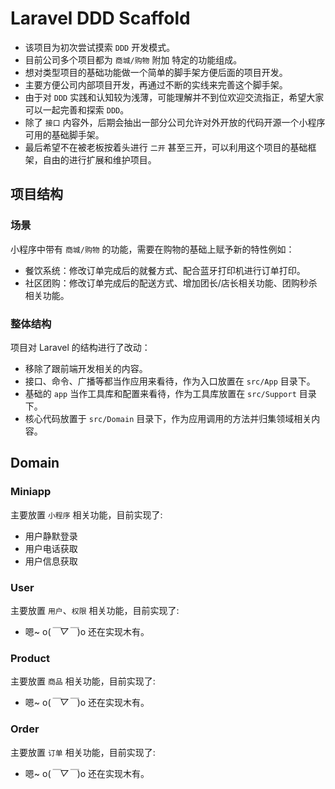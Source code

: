# Laravel DDD Scaffold

* 该项目为初次尝试摸索 `DDD` 开发模式。
* 目前公司多个项目都为 `商城/购物` 附加 特定的功能组成。
* 想对类型项目的基础功能做一个简单的脚手架方便后面的项目开发。
* 主要方便公司内部项目开发，再通过不断的实线来完善这个脚手架。
* 由于对 `DDD` 实践和认知较为浅薄，可能理解并不到位欢迎交流指正，希望大家可以一起完善和探索 `DDD`。
* 除了 `接口` 内容外，后期会抽出一部分公司允许对外开放的代码开源一个小程序可用的基础脚手架。
* 最后希望不在被老板按着头进行 `二开` 甚至三开，可以利用这个项目的基础框架，自由的进行扩展和维护项目。

## 项目结构

### 场景

小程序中带有 `商城/购物` 的功能，需要在购物的基础上赋予新的特性例如：

* 餐饮系统：修改订单完成后的就餐方式、配合蓝牙打印机进行订单打印。
* 社区团购：修改订单完成后的配送方式、增加团长/店长相关功能、团购秒杀相关功能。

### 整体结构

项目对 Laravel 的结构进行了改动：

* 移除了跟前端开发相关的内容。
* 接口、命令、广播等都当作应用来看待，作为入口放置在 `src/App` 目录下。
* 基础的 `app` 当作工具库和配置来看待，作为工具库放置在 `src/Support` 目录下。
* 核心代码放置于 `src/Domain` 目录下，作为应用调用的方法并归集领域相关内容。

## Domain

### Miniapp

主要放置 `小程序` 相关功能，目前实现了:

* 用户静默登录
* 用户电话获取
* 用户信息获取

### User

主要放置 `用户`、`权限` 相关功能，目前实现了:

* 嗯~ o(*￣▽￣*)o 还在实现木有。

### Product

主要放置 `商品` 相关功能，目前实现了:

* 嗯~ o(*￣▽￣*)o 还在实现木有。

### Order

主要放置 `订单` 相关功能，目前实现了:

* 嗯~ o(*￣▽￣*)o 还在实现木有。
